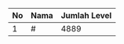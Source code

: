| No | Nama            | Jumlah Level |
|----|-----------------|--------------|
| 1  | #    |    4889        |
